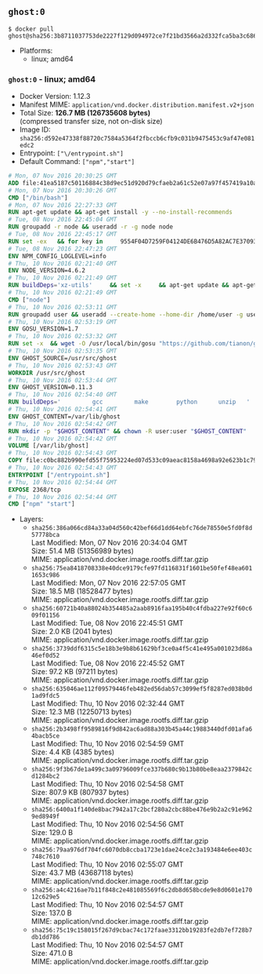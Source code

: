 ## `ghost:0`

```console
$ docker pull ghost@sha256:3b8711037753de2227f129d094972ce7f21bd3566a2d332fca5ba3c68624582f
```

-	Platforms:
	-	linux; amd64

### `ghost:0` - linux; amd64

-	Docker Version: 1.12.3
-	Manifest MIME: `application/vnd.docker.distribution.manifest.v2+json`
-	Total Size: **126.7 MB (126735608 bytes)**  
	(compressed transfer size, not on-disk size)
-	Image ID: `sha256:d592e47338f88720c7584a5364f2fbccb6cfb9c031b9475453c9af47e081edc2`
-	Entrypoint: `["\/entrypoint.sh"]`
-	Default Command: `["npm","start"]`

```dockerfile
# Mon, 07 Nov 2016 20:30:25 GMT
ADD file:41ea5187c50116884c38d9ec51d920d79cfaeb2a61c52e07a97f457419a10a4f in / 
# Mon, 07 Nov 2016 20:30:26 GMT
CMD ["/bin/bash"]
# Mon, 07 Nov 2016 22:27:33 GMT
RUN apt-get update && apt-get install -y --no-install-recommends 		ca-certificates 		curl 		wget 	&& rm -rf /var/lib/apt/lists/*
# Tue, 08 Nov 2016 22:45:04 GMT
RUN groupadd -r node && useradd -r -g node node
# Tue, 08 Nov 2016 22:45:17 GMT
RUN set -ex   && for key in     9554F04D7259F04124DE6B476D5A82AC7E37093B     94AE36675C464D64BAFA68DD7434390BDBE9B9C5     0034A06D9D9B0064CE8ADF6BF1747F4AD2306D93     FD3A5288F042B6850C66B31F09FE44734EB7990E     71DCFD284A79C3B38668286BC97EC7A07EDE3FC1     DD8F2338BAE7501E3DD5AC78C273792F7D83545D     B9AE9905FFD7803F25714661B63B535A4C206CA9     C4F0DFFF4E8C1A8236409D08E73BC641CC11F4C8   ; do     gpg --keyserver ha.pool.sks-keyservers.net --recv-keys "$key";   done
# Tue, 08 Nov 2016 22:47:23 GMT
ENV NPM_CONFIG_LOGLEVEL=info
# Thu, 10 Nov 2016 02:21:40 GMT
ENV NODE_VERSION=4.6.2
# Thu, 10 Nov 2016 02:21:49 GMT
RUN buildDeps='xz-utils'     && set -x     && apt-get update && apt-get install -y $buildDeps --no-install-recommends     && rm -rf /var/lib/apt/lists/*     && curl -SLO "https://nodejs.org/dist/v$NODE_VERSION/node-v$NODE_VERSION-linux-x64.tar.xz"     && curl -SLO "https://nodejs.org/dist/v$NODE_VERSION/SHASUMS256.txt.asc"     && gpg --batch --decrypt --output SHASUMS256.txt SHASUMS256.txt.asc     && grep " node-v$NODE_VERSION-linux-x64.tar.xz\$" SHASUMS256.txt | sha256sum -c -     && tar -xJf "node-v$NODE_VERSION-linux-x64.tar.xz" -C /usr/local --strip-components=1     && rm "node-v$NODE_VERSION-linux-x64.tar.xz" SHASUMS256.txt.asc SHASUMS256.txt     && apt-get purge -y --auto-remove $buildDeps     && ln -s /usr/local/bin/node /usr/local/bin/nodejs
# Thu, 10 Nov 2016 02:21:49 GMT
CMD ["node"]
# Thu, 10 Nov 2016 02:53:11 GMT
RUN groupadd user && useradd --create-home --home-dir /home/user -g user user
# Thu, 10 Nov 2016 02:53:19 GMT
ENV GOSU_VERSION=1.7
# Thu, 10 Nov 2016 02:53:32 GMT
RUN set -x 	&& wget -O /usr/local/bin/gosu "https://github.com/tianon/gosu/releases/download/$GOSU_VERSION/gosu-$(dpkg --print-architecture)" 	&& wget -O /usr/local/bin/gosu.asc "https://github.com/tianon/gosu/releases/download/$GOSU_VERSION/gosu-$(dpkg --print-architecture).asc" 	&& export GNUPGHOME="$(mktemp -d)" 	&& gpg --keyserver ha.pool.sks-keyservers.net --recv-keys B42F6819007F00F88E364FD4036A9C25BF357DD4 	&& gpg --batch --verify /usr/local/bin/gosu.asc /usr/local/bin/gosu 	&& rm -r "$GNUPGHOME" /usr/local/bin/gosu.asc 	&& chmod +x /usr/local/bin/gosu 	&& gosu nobody true
# Thu, 10 Nov 2016 02:53:35 GMT
ENV GHOST_SOURCE=/usr/src/ghost
# Thu, 10 Nov 2016 02:53:43 GMT
WORKDIR /usr/src/ghost
# Thu, 10 Nov 2016 02:53:44 GMT
ENV GHOST_VERSION=0.11.3
# Thu, 10 Nov 2016 02:54:40 GMT
RUN buildDeps=' 		gcc 		make 		python 		unzip 	' 	&& set -x 	&& apt-get update && apt-get install -y $buildDeps --no-install-recommends && rm -rf /var/lib/apt/lists/* 	&& wget -O ghost.zip "https://ghost.org/archives/ghost-${GHOST_VERSION}.zip" 	&& unzip ghost.zip 	&& npm install --production 	&& apt-get purge -y --auto-remove -o APT::AutoRemove::RecommendsImportant=false -o APT::AutoRemove::SuggestsImportant=false $buildDeps 	&& rm ghost.zip 	&& npm cache clean 	&& rm -rf /tmp/npm*
# Thu, 10 Nov 2016 02:54:41 GMT
ENV GHOST_CONTENT=/var/lib/ghost
# Thu, 10 Nov 2016 02:54:42 GMT
RUN mkdir -p "$GHOST_CONTENT" && chown -R user:user "$GHOST_CONTENT"
# Thu, 10 Nov 2016 02:54:42 GMT
VOLUME [/var/lib/ghost]
# Thu, 10 Nov 2016 02:54:43 GMT
COPY file:c0bc882b990efd55f75953224ed07d533c09aeac8158a4698a92e623b1c79ce9 in /entrypoint.sh 
# Thu, 10 Nov 2016 02:54:43 GMT
ENTRYPOINT ["/entrypoint.sh"]
# Thu, 10 Nov 2016 02:54:44 GMT
EXPOSE 2368/tcp
# Thu, 10 Nov 2016 02:54:44 GMT
CMD ["npm" "start"]
```

-	Layers:
	-	`sha256:386a066cd84a33a04d560c42bef66d1dd64ebfc76de78550e5fd0f8d57778bca`  
		Last Modified: Mon, 07 Nov 2016 20:34:04 GMT  
		Size: 51.4 MB (51356989 bytes)  
		MIME: application/vnd.docker.image.rootfs.diff.tar.gzip
	-	`sha256:75ea8418708338e40dce9179cfe97fd116831f1601be50fef48ea6011653c986`  
		Last Modified: Mon, 07 Nov 2016 22:57:05 GMT  
		Size: 18.5 MB (18528477 bytes)  
		MIME: application/vnd.docker.image.rootfs.diff.tar.gzip
	-	`sha256:60721b40a88024b354485a2aab8916faa195b40c4fdba227e92f60c609f01156`  
		Last Modified: Tue, 08 Nov 2016 22:45:51 GMT  
		Size: 2.0 KB (2041 bytes)  
		MIME: application/vnd.docker.image.rootfs.diff.tar.gzip
	-	`sha256:3739ddf6315c5e18b3e9b8b61629bf3ce0a4f5c41e495a001023d86a46ef0d52`  
		Last Modified: Tue, 08 Nov 2016 22:45:52 GMT  
		Size: 97.2 KB (97211 bytes)  
		MIME: application/vnd.docker.image.rootfs.diff.tar.gzip
	-	`sha256:635046ae112f09579446feb482ed56dab57c3099ef5f8287ed038b0d1ad9fdc5`  
		Last Modified: Thu, 10 Nov 2016 02:32:44 GMT  
		Size: 12.3 MB (12250713 bytes)  
		MIME: application/vnd.docker.image.rootfs.diff.tar.gzip
	-	`sha256:2b3498ff9589816f9d842ac6ad88a303b45a44c19883440dfd01afa64bacb5ce`  
		Last Modified: Thu, 10 Nov 2016 02:54:59 GMT  
		Size: 4.4 KB (4385 bytes)  
		MIME: application/vnd.docker.image.rootfs.diff.tar.gzip
	-	`sha256:9f3b67de1a499c3a09796009fce337b680c9b13b80be8eaa2379842cd1284bc2`  
		Last Modified: Thu, 10 Nov 2016 02:54:58 GMT  
		Size: 807.9 KB (807937 bytes)  
		MIME: application/vnd.docker.image.rootfs.diff.tar.gzip
	-	`sha256:6400a1f140de8bac7942a17c2bcf280a2cbc88be476e9b2a2c91e9629ed8949f`  
		Last Modified: Thu, 10 Nov 2016 02:54:56 GMT  
		Size: 129.0 B  
		MIME: application/vnd.docker.image.rootfs.diff.tar.gzip
	-	`sha256:79aa976df704fc6070db8ccba1723e1dae24ce2c3a193484e6ee403c748c7610`  
		Last Modified: Thu, 10 Nov 2016 02:55:07 GMT  
		Size: 43.7 MB (43687118 bytes)  
		MIME: application/vnd.docker.image.rootfs.diff.tar.gzip
	-	`sha256:a4c4216ae7b11f848c2e481085569f6c2db8d658bcde9e8d0601e17012c629e5`  
		Last Modified: Thu, 10 Nov 2016 02:54:57 GMT  
		Size: 137.0 B  
		MIME: application/vnd.docker.image.rootfs.diff.tar.gzip
	-	`sha256:75c19c158015f267d9cbac74c172faae3312bb19283fe2db7ef728b7db1dd786`  
		Last Modified: Thu, 10 Nov 2016 02:54:57 GMT  
		Size: 471.0 B  
		MIME: application/vnd.docker.image.rootfs.diff.tar.gzip

